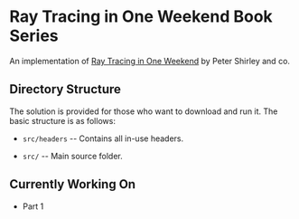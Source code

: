 Ray Tracing in One Weekend Book Series
====================================================================================================

An implementation of [Ray Tracing in One Weekend](https://raytracing.github.io) by Peter Shirley and co.

Directory Structure
-------------------
The solution is provided for those who want to download and run it. The basic structure is as follows:

  - `src/headers` --
    Contains all in-use headers.

  - `src/` --
    Main source folder.

Currently Working On
--------------------

- Part 1

